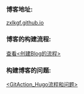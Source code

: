 ### 博客地址:  
[zxlkgf.github.io](https://www.zxlkgf.com/)  
### 博客的构建流程:  
[查看<创建Blog的流程>](https://www.zxlkgf.com/%E4%BD%BF%E7%94%A8hugo%E5%88%9B%E5%BB%BAblog/)  
### 构建博客的问题:
[<GitAction_Hugo流程和问题>](https://www.zxlkgf.com/gitaction_hugo/)  
